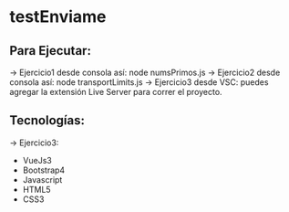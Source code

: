 # testEnviame

## Para Ejecutar:
-> Ejercicio1 desde consola así: node numsPrimos.js
-> Ejercicio2 desde consola así: node transportLimits.js
-> Ejercicio3 desde VSC: puedes agregar la extensión Live Server para correr el proyecto. 


## Tecnologías:

-> Ejercicio3: 
 - VueJs3
 - Bootstrap4
 - Javascript
 - HTML5
 - CSS3
